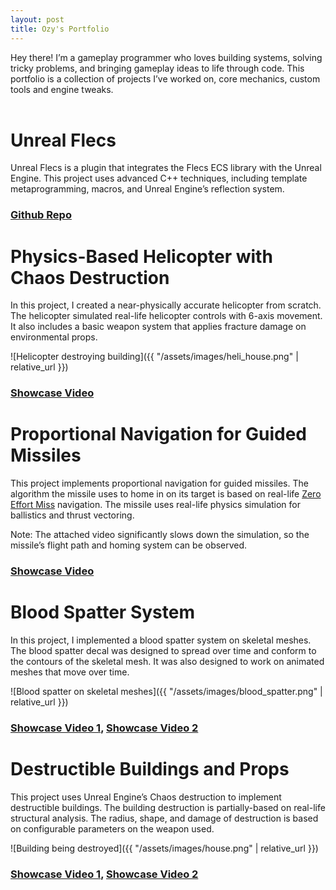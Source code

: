 ```yaml
---
layout: post
title: Ozy's Portfolio
---
```

Hey there! I’m a gameplay programmer who loves building systems, solving tricky problems, and bringing gameplay ideas to life through code. This portfolio is a collection of projects I’ve worked on, core mechanics, custom tools and engine tweaks.<br><br>
# Unreal Flecs
Unreal Flecs is a plugin that integrates the Flecs ECS library with the Unreal Engine. This project uses advanced C++ techniques, including template metaprogramming, macros, and Unreal Engine’s reflection system.

### [Github Repo](https://github.com/aquarius2019/UnrealFlecs.git)

# Physics-Based Helicopter with Chaos Destruction
In this project, I created a near-physically accurate helicopter from scratch. The helicopter simulated real-life helicopter controls with 6-axis movement. It also includes a basic weapon system that applies fracture damage on environmental props.

![Helicopter destroying building]({{ "/assets/images/heli_house.png" | relative_url }})

### [Showcase Video](https://youtu.be/bqSvNhcnnxc)

# Proportional Navigation for Guided Missiles
This project implements proportional navigation for guided missiles. The algorithm the missile uses to home in on its target is based on real-life [Zero Effort Miss](https://www.youtube.com/watch?v=FYvDswdIEBs) navigation. The missile uses real-life physics simulation for ballistics and thrust vectoring.

Note: The attached video significantly slows down the simulation, so the missile’s flight path and homing system can be observed.

### [Showcase Video](https://youtu.be/xug9CFAukvs)

# Blood Spatter System
In this project, I implemented a blood spatter system on skeletal meshes. The blood spatter decal was designed to spread over time and conform to the contours of the skeletal mesh. It was also designed to work on animated meshes that move over time.

![Blood spatter on skeletal meshes]({{ "/assets/images/blood_spatter.png" | relative_url }})

### [Showcase Video 1](https://youtu.be/zwITC7lV1a4), [Showcase Video 2](https://youtu.be/svyr4M5zDbQ)

# Destructible Buildings and Props
This project uses Unreal Engine’s Chaos destruction to implement destructible buildings. The building destruction is partially-based on real-life structural analysis. The radius, shape, and damage of destruction is based on configurable parameters on the weapon used.

![Building being destroyed]({{ "/assets/images/house.png" | relative_url }})

### [Showcase Video 1](https://youtu.be/blKF0zSSwN0), [Showcase Video 2](https://youtu.be/2icj8guuP_A)